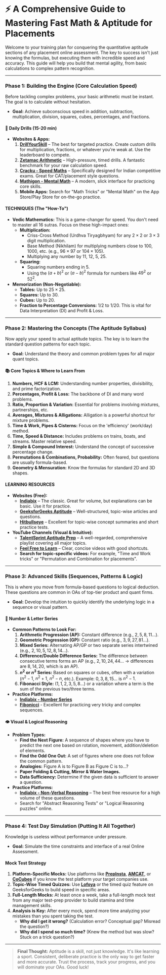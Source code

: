 # ⚡ A Comprehensive Guide to Mastering Fast Math & Aptitude for Placements

Welcome to your training plan for conquering the quantitative aptitude sections of any placement online assessment. The key to success isn't just knowing the formulas, but executing them with incredible speed and accuracy. This guide will help you build that mental agility, from basic calculations to complex pattern recognition.

---

### **Phase 1: Building the Engine (Core Calculation Speed)**

Before tackling complex problems, your basic arithmetic must be instant. The goal is to calculate without hesitation.

* **Goal:** Achieve subconscious speed in addition, subtraction, multiplication, division, squares, cubes, percentages, and fractions.

#### **🧠 Daily Drills (15-20 min)**

* **Websites & Apps:**
    1.  [**DrillYourSkill**](https://drillyourskill.com/) – The best for targeted practice. Create custom drills for multiplication, fractions, or whatever you're weak at. Use the leaderboard to compete.
    2.  [**Zetamac Arithmetic**](https://arithmetic.zetamac.com/) – High-pressure, timed drills. A fantastic benchmark for your raw calculation speed.
    3.  [**Cracku - Speed Maths**](https://cracku.in/speedmath) – Specifically designed for Indian competitive exams. Great for CAT/placement style questions.
    4.  [**Mathigon - Mental Math**](https://mathigon.org/mental-math) – A modern, slick interface for practicing core skills.
    5.  **Mobile Apps:** Search for "Math Tricks" or "Mental Math" on the App Store/Play Store for on-the-go practice.

#### **TECHNIQUES (The "How-To")**

* **Vedic Mathematics:** This is a game-changer for speed. You don't need to master all 16 sutras. Focus on these high-impact ones:
    * **Multiplication:**
        * Criss-Cross Method (Urdhva Tiryagbhyam) for any $2 \times 2$ or $3 \times 3$ digit multiplication.
        * Base Method (Nikhilam) for multiplying numbers close to 100, 1000, etc. (e.g., $96 \times 97$ or $104 \times 105$).
        * Multiplying any number by 11, 12, 5, 25.
    * **Squaring:**
        * Squaring numbers ending in 5.
        * Using the $(a+b)^2$ or $(a-b)^2$ formula for numbers like $49^2$ or $52^2$.
* **Memorization (Non-Negotiable):**
    * **Tables:** Up to $25 \times 25$.
    * **Squares:** Up to 30.
    * **Cubes:** Up to 20.
    * **Fraction to Percentage Conversions:** $1/2$ to $1/20$. This is vital for Data Interpretation (DI) and Profit & Loss.

---

### **Phase 2: Mastering the Concepts (The Aptitude Syllabus)**

Now apply your speed to actual aptitude topics. The key is to learn the standard question patterns for each topic.

* **Goal:** Understand the theory and common problem types for all major quant topics.

#### **📚 Core Topics & Where to Learn From**

1.  **Numbers, HCF & LCM:** Understanding number properties, divisibility, and prime factorization.
2.  **Percentages, Profit & Loss:** The backbone of DI and many word problems.
3.  **Ratio, Proportion & Variation:** Essential for problems involving mixtures, partnerships, etc.
4.  **Averages, Mixtures & Alligations:** Alligation is a powerful shortcut for mixture problems.
5.  **Time & Work, Pipes & Cisterns:** Focus on the 'efficiency' (work/day) method.
6.  **Time, Speed & Distance:** Includes problems on trains, boats, and streams. Master relative speed.
7.  **Simple & Compound Interest:** Understand the concept of successive percentage change.
8.  **Permutations & Combinations, Probability:** Often feared, but questions are usually formula-based.
9.  **Geometry & Mensuration:** Know the formulas for standard 2D and 3D shapes.

#### **LEARNING RESOURCES**

* **Websites (Free):**
    * [**Indiabix**](https://www.indiabix.com/quantitative-aptitude/questions-and-answers/) – The classic. Great for volume, but explanations can be basic. Use it for practice.
    * [**GeeksforGeeks Aptitude**](https://www.geeksforgeeks.org/quantitative-aptitude-2/) – Well-structured, topic-wise articles and questions.
    * [**Hitbullseye**](https://www.hitbullseye.com/Aptitude-Home.php) – Excellent for topic-wise concept summaries and short practice tests.
* **YouTube Channels (Visual & Intuitive):**
    * [**TalentSprint Aptitude Prep**](https://www.youtube.com/playlist?list=PLB5A7955160D054C5) – A well-regarded, comprehensive playlist covering all major topics.
    * [**Feel Free to Learn**](https://www.youtube.com/@FeelFreetoLearn) – Clear, concise videos with good shortcuts.
    * **Search for topic-specific videos:** For example, "Time and Work tricks" or "Permutation and Combination for placements".

---

### **Phase 3: Advanced Skills (Sequences, Patterns & Logic)**

This is where you move from formula-based questions to logical deduction. These questions are common in OAs of top-tier product and quant firms.

* **Goal:** Develop the intuition to quickly identify the underlying logic in a sequence or visual pattern.

#### **🔢 Number & Letter Series**

* **Common Patterns to Look For:**
    1.  **Arithmetic Progression (AP):** Constant difference (e.g., $2, 5, 8, 11...$).
    2.  **Geometric Progression (GP):** Constant ratio (e.g., $3, 9, 27, 81...$).
    3.  **Mixed Series:** Alternating AP/GP or two separate series intertwined (e.g., $2, 10, 5, 12, 8, 14...$).
    4.  **Difference/Double Difference Series:** The difference between consecutive terms forms an AP (e.g., $2, 10, 24, 44...$ -> differences are $8, 14, 20$, which is an AP).
    5.  **$n^2$ or $n^3$ Series:** Based on squares or cubes, often with a variation ($n^2-1$, $n^2+1$, $n^2-n$, etc.). Example: $0, 3, 8, 15...$ is $n^2-1$.
    6.  **Fibonacci Style:** ($1, 1, 2, 3, 5, 8...$) or a variation where a term is the sum of the previous two/three terms.
* **Practice Platforms:**
    * [**Indiabix - Number Series**](https://www.indiabix.com/verbal-reasoning/number-series/)
    * [**Fibonicci**](https://www.fibonicci.com/sequences/) - Excellent for practicing very tricky and complex sequences.

#### **👁️ Visual & Logical Reasoning**

* **Problem Types:**
    * **Find the Next Figure:** A sequence of shapes where you have to predict the next one based on rotation, movement, addition/deletion of elements.
    * **Find the Odd One Out:** A set of figures where one does not follow the common pattern.
    * **Analogies:** Figure A is to Figure B as Figure C is to...?
    * **Paper Folding & Cutting, Mirror & Water Images.**
    * **Data Sufficiency:** Determine if the given data is sufficient to answer a question.
* **Practice Platforms:**
    * [**Indiabix - Non-Verbal Reasoning**](https://www.indiabix.com/non-verbal-reasoning/series/) – The best free resource for a high volume of these questions.
    * Search for "Abstract Reasoning Tests" or "Logical Reasoning puzzles" online.

---

### **Phase 4: Test Day Simulation (Putting It All Together)**

Knowledge is useless without performance under pressure.

* **Goal:** Simulate the time constraints and interface of a real Online Assessment.

#### **Mock Test Strategy**

1.  **Platform-Specific Mocks:** Use platforms like [**PrepInsta**](https://prepinsta.com/), [**AMCAT**](https://www.myamcat.com/), or [**CoCubes**](https://www.cocubes.com/) if you know the test platform your target companies use.
2.  **Topic-Wise Timed Quizzes:** Use [**Lofoya**](https://lofoya.com/) or the timed quiz feature on GeeksforGeeks to build speed in specific areas.
3.  **Full-Length Mocks:** At least once a week, take a full-length mock test from any major test-prep provider to build stamina and time management skills.
4.  **Analysis is Key:** After every mock, spend more time analyzing your mistakes than you spent taking the test.
    * **Why did I get it wrong?** (Calculation error? Conceptual gap? Misread the question?)
    * **Why did I spend so much time?** (Knew the method but was slow? Stuck on a trick question?)

---

> **Final Thought:** Aptitude is a skill, not just knowledge. It's like learning a sport. Consistent, deliberate practice is the only way to get faster and more accurate. Trust the process, track your progress, and you will dominate your OAs. Good luck!

